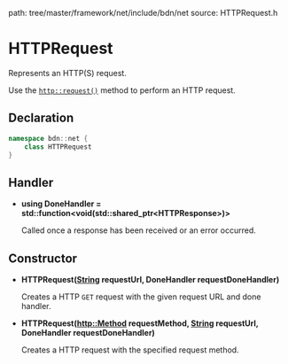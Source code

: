 path: tree/master/framework/net/include/bdn/net
source: HTTPRequest.h

# HTTPRequest

Represents an HTTP(S) request.

Use the [`http::request()`](http.md) method to perform an HTTP request.

## Declaration

```C++
namespace bdn::net {
	class HTTPRequest
}
```

## Handler

* **using DoneHandler = std::function<void(std::shared_ptr<HTTPResponse\>)\>**

	Called once a response has been received or an error occurred.

## Constructor

* **HTTPRequest([String](../foundation/string.md) requestUrl, DoneHandler requestDoneHandler)**

	Creates a HTTP `GET` request with the given request URL and done handler.

* **HTTPRequest([http::Method](http.md) requestMethod, [String](../foundation/string.md) requestUrl, DoneHandler requestDoneHandler)**

	Creates a HTTP request with the specified request method.

